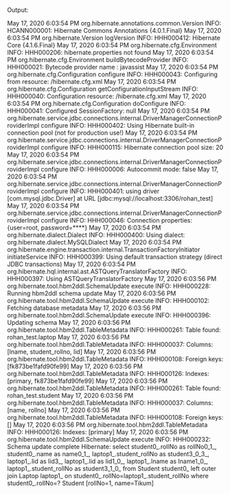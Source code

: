 Output:

May 17, 2020 6:03:54 PM org.hibernate.annotations.common.Version <clinit>
INFO: HCANN000001: Hibernate Commons Annotations {4.0.1.Final}
May 17, 2020 6:03:54 PM org.hibernate.Version logVersion
INFO: HHH000412: Hibernate Core {4.1.6.Final}
May 17, 2020 6:03:54 PM org.hibernate.cfg.Environment <clinit>
INFO: HHH000206: hibernate.properties not found
May 17, 2020 6:03:54 PM org.hibernate.cfg.Environment buildBytecodeProvider
INFO: HHH000021: Bytecode provider name : javassist
May 17, 2020 6:03:54 PM org.hibernate.cfg.Configuration configure
INFO: HHH000043: Configuring from resource: /hibernate.cfg.xml
May 17, 2020 6:03:54 PM org.hibernate.cfg.Configuration getConfigurationInputStream
INFO: HHH000040: Configuration resource: /hibernate.cfg.xml
May 17, 2020 6:03:54 PM org.hibernate.cfg.Configuration doConfigure
INFO: HHH000041: Configured SessionFactory: null
May 17, 2020 6:03:54 PM org.hibernate.service.jdbc.connections.internal.DriverManagerConnectionProviderImpl configure
INFO: HHH000402: Using Hibernate built-in connection pool (not for production use!)
May 17, 2020 6:03:54 PM org.hibernate.service.jdbc.connections.internal.DriverManagerConnectionProviderImpl configure
INFO: HHH000115: Hibernate connection pool size: 20
May 17, 2020 6:03:54 PM org.hibernate.service.jdbc.connections.internal.DriverManagerConnectionProviderImpl configure
INFO: HHH000006: Autocommit mode: false
May 17, 2020 6:03:54 PM org.hibernate.service.jdbc.connections.internal.DriverManagerConnectionProviderImpl configure
INFO: HHH000401: using driver [com.mysql.jdbc.Driver] at URL [jdbc:mysql://localhost:3306/rohan_test]
May 17, 2020 6:03:54 PM org.hibernate.service.jdbc.connections.internal.DriverManagerConnectionProviderImpl configure
INFO: HHH000046: Connection properties: {user=root, password=****}
May 17, 2020 6:03:54 PM org.hibernate.dialect.Dialect <init>
INFO: HHH000400: Using dialect: org.hibernate.dialect.MySQLDialect
May 17, 2020 6:03:54 PM org.hibernate.engine.transaction.internal.TransactionFactoryInitiator initiateService
INFO: HHH000399: Using default transaction strategy (direct JDBC transactions)
May 17, 2020 6:03:54 PM org.hibernate.hql.internal.ast.ASTQueryTranslatorFactory <init>
INFO: HHH000397: Using ASTQueryTranslatorFactory
May 17, 2020 6:03:56 PM org.hibernate.tool.hbm2ddl.SchemaUpdate execute
INFO: HHH000228: Running hbm2ddl schema update
May 17, 2020 6:03:56 PM org.hibernate.tool.hbm2ddl.SchemaUpdate execute
INFO: HHH000102: Fetching database metadata
May 17, 2020 6:03:56 PM org.hibernate.tool.hbm2ddl.SchemaUpdate execute
INFO: HHH000396: Updating schema
May 17, 2020 6:03:56 PM org.hibernate.tool.hbm2ddl.TableMetadata <init>
INFO: HHH000261: Table found: rohan_test.laptop
May 17, 2020 6:03:56 PM org.hibernate.tool.hbm2ddl.TableMetadata <init>
INFO: HHH000037: Columns: [lname, student_rollno, lid]
May 17, 2020 6:03:56 PM org.hibernate.tool.hbm2ddl.TableMetadata <init>
INFO: HHH000108: Foreign keys: [fk873be1fafd90fe99]
May 17, 2020 6:03:56 PM org.hibernate.tool.hbm2ddl.TableMetadata <init>
INFO: HHH000126: Indexes: [primary, fk873be1fafd90fe99]
May 17, 2020 6:03:56 PM org.hibernate.tool.hbm2ddl.TableMetadata <init>
INFO: HHH000261: Table found: rohan_test.student
May 17, 2020 6:03:56 PM org.hibernate.tool.hbm2ddl.TableMetadata <init>
INFO: HHH000037: Columns: [name, rollno]
May 17, 2020 6:03:56 PM org.hibernate.tool.hbm2ddl.TableMetadata <init>
INFO: HHH000108: Foreign keys: []
May 17, 2020 6:03:56 PM org.hibernate.tool.hbm2ddl.TableMetadata <init>
INFO: HHH000126: Indexes: [primary]
May 17, 2020 6:03:56 PM org.hibernate.tool.hbm2ddl.SchemaUpdate execute
INFO: HHH000232: Schema update complete
Hibernate: select student0_.rollNo as rollNo0_1_, student0_.name as name0_1_, laptop1_.student_rollNo as student3_0_3_, laptop1_.lid as lid3_, laptop1_.lid as lid1_0_, laptop1_.lname as lname1_0_, laptop1_.student_rollNo as student3_1_0_ from Student student0_ left outer join Laptop laptop1_ on student0_.rollNo=laptop1_.student_rollNo where student0_.rollNo=?
Student [rollNo=1, name=Tikum]
